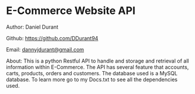 # E-Commerce Website API

Author: Daniel Durant

Github:
<https://github.com/DDurant94>

Email:
<dannyjdurant@gmail.com>

About:
This is a python Restful API to handle and storage and retrieval of all information within E-Commerce. The API has several feature that accounts, carts, products, orders and customers. The database used is a MySQL database. To learn more go to my Docs.txt to see all the dependencies used.
